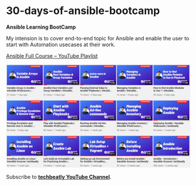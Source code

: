 # 30-days-of-ansible-bootcamp

**Ansible Learning BootCamp**

My intension is to cover end-to-end topic for Ansible and enable the user to start with Automation usecases at their work.


[Ansible Full Course – YouTube Playlist](https://youtu.be/K4wGqwS2RLw?list=PLH5uDiXcw8tSW9Y6FsVsSQJQ88tMPBsbK)

![30-days-of-ansible](ansible-videos.png)


Subscribe to **[techbeatly YouTube Channel](https://www.youtube.com/techbeatly)**.


